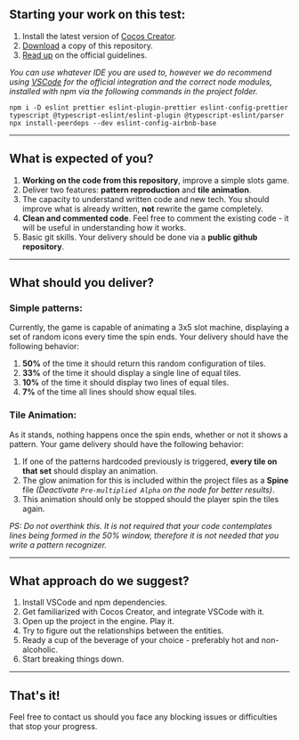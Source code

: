 ## Starting your work on this test:

1. Install the latest version of [Cocos Creator](https://cocos2d-x.org/creator).
2. [Download](https://bitbucket.org/inogames/tests/downloads/) a copy of this repository.
3. [Read up](https://docs.cocos2d-x.org/creator/manual/en/getting-started/coding-setup.html) on the official guidelines.

*You can use whatever IDE you are used to, however we do recommend using [VSCode](https://code.visualstudio.com) for the official integration and the correct node modules, installed with npm via the following commands in the project folder.*
```
npm i -D eslint prettier eslint-plugin-prettier eslint-config-prettier typescript @typescript-eslint/eslint-plugin @typescript-eslint/parser
npx install-peerdeps --dev eslint-config-airbnb-base
```

---

## What is expected of you?

1. **Working on the code from this repository**, improve a simple slots game.
2. Deliver two features: **pattern reproduction** and **tile animation**.
2. The capacity to understand written code and new tech. You should improve what is already written, **not** rewrite the game completely.
3. **Clean and commented code**. Feel free to comment the existing code - it will be useful in understanding how it works.
4. Basic git skills. Your delivery should be done via a **public github repository**.

---

## What should you deliver?

### Simple patterns:

Currently, the game is capable of animating a 3x5 slot machine, displaying a set of random icons every time the spin ends. Your delivery should have the following behavior:

1. **50%** of the time it should return this random configuration of tiles.
2. **33%** of the time it should display a single line of equal tiles.
3. **10%** of the time it should display two lines of equal tiles.
4. **7%** of the time all lines should show equal tiles.

### Tile Animation:

As it stands, nothing happens once the spin ends, whether or not it shows a pattern. Your game delivery should have the following behavior:

1. If one of the patterns hardcoded previously is triggered, **every tile on that set** should display an animation.
2. The glow animation for this is included within the project files as a **Spine** file *(Deactivate `Pre-multiplied Alpha` on the node for better results)*.
3. This animation should only be stopped should the player spin the tiles again.

*PS: Do not overthink this. It is not required that your code contemplates lines being formed in the 50% window, therefore it is not needed that you write a pattern recognizer.*

---

## What approach do we suggest?

1. Install VSCode and npm dependencies.
2. Get familiarized with Cocos Creator, and integrate VSCode with it.
3. Open up the project in the engine. Play it.
4. Try to figure out the relationships between the entities.
5. Ready a cup of the beverage of your choice - preferably hot and non-alcoholic.
6. Start breaking things down.

---

## That's it!

Feel free to contact us should you face any blocking issues or difficulties that stop your progress. 